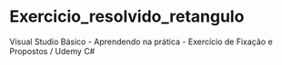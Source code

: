 # Exercicio_resolvido_retangulo
Visual Studio Básico - Aprendendo na prática - Exercício de Fixação e Propostos / Udemy C#
